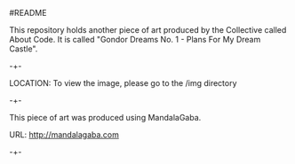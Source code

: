 #README

This repository holds another piece of art produced by the Collective called About Code. It is called "Gondor Dreams No. 1 - Plans For My Dream Castle".

-+-

LOCATION: To view the image, please go to the /img directory

-+-

This piece of art was produced using MandalaGaba.

URL: http://mandalagaba.com

-+-
